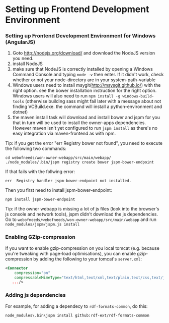 # Setting up Frontend Development Environment


### Setting up Frontend Development Environment for Windows (AngularJS)

1. Goto <http://nodejs.org/download/> and download the NodeJS version you need.<br>
2. install NodeJS<br>
3. make sure that NodeJS is correctly installed by opening a Windows Command Console and typing `node -v` then enter. If it didn't work, check whether or not your node-directory are in your system-path-variable<br>
4. Windows users need to install msygit(http://msysgit.github.io/) with the right option. see the bower installation instruction for the right option. Windows users will also need to run `npm install -g windows-build-tools` (otherwise building sass might fail later with a message about not finding VCBuild.exe. the command will install a python-environment and dotnet) 
5. the maven install task will download and install bower and jspm for you that in turn will be used to install the owner-apps dependencies. However maven isn't yet configured to run `jspm install` as there's no easy integration via maven-frontend as with npm.

Tip: if you get the error "err Registry bower not found", you need to execute the following two commands:
```
cd webofneeds/won-owner-webapp/src/main/webapp/
./node_modules/.bin/jspm registry create bower jspm-bower-endpoint
```
If that fails with the follwing error:
```
err  Registry handler jspm-bower-endpoint not installed.
```
Then you first need to install jspm-bower-endpoint:
```
npm install jspm-bower-endpoint
```

Tip: if the owner webapp is missing a lot of js files (look into the browser's js console and network tools), jspm didn't download the js dependencies.
Go to `webofneeds/webofneeds/won-owner-webapp/src/main/webapp` and run `node_modules/jspm/jspm.js install`


<!--
### Building with IntelliJ

1. Conf-Folder
    1. Copy the `conf` folder to `conf.local`
    1. Adapt the properties files to your setup
1. Make sure you have the following external dependencies installed:
    * Maven 3.0.5 (+configured in your IntelliJ).
    * Tomcat 7.0.57 (+configured in your IntelliJ).
    * For the owner-app (a more detailed guide can be found [here](https://www.jetbrains.com/idea/help/using-gulp-task-runner.html#d588211e148))
        * Node.js (should be in your $PATH)[2]
        * Bower (should be in your $PATH)[2]
        * Git (should be in your $PATH)
        * Gulp (should be in your $PATH)[2]
        * Nodejs-plugin for IntelliJ
1. Import into IntelliJ via the Maven task
1. Create Gulp-configuration according to: <https://www.jetbrains.com/idea/help/using-gulp-task-runner.html#d588211e148>, pointing to the owner-app's gulpfile.js [1]
1. Create tomcat-configurations, e.g.:
    * After-launch: `http://localhost:8080/won/`
    * VM-Options: `-XX:MaxPermSize=250m -Dlogback.configurationFile=C:\WoN\webofneeds\webofneeds\conf.local\logback.xml -DWON_CONFIG_DIR=C:\WoN\webofneeds\webofneeds\conf.local -Dsolr.solr.home=C:\WoN\webofneeds\webofneeds\won-matcher-solr\target\won-matcher-solr-0.1-SNAPSHOT\siren\solr`
    * HTTP port: 8080
    * JMX port: 1099
    * Deployment
        * `won-node-webapp:war exploded` as `/won`
        * `won-owner-webapp:war exploded` as `/owner`
        * `apache-solr-3.5.0.war` as `/siren`
1. Make your tomcat deploy-configuration depend on the gulp configuration (don't forget to insert it *before* the packing of the `.war`-files) [1]

[1]: If you don't want to develop at the SCSS, you can skip these steps. Maven install will run gulp. If you do want to develop at the SCSS: Sadly there doesn't seem to be a way to run the gulp configuration when just reloading resources. During development you either need to run gulp manually (there's a handy `watch`-task in gulp) or restart the server every time to see the changes in the scss.

[2]: Should be automatically installed during maven-install thanks to the [frontend-maven-plugin](https://github.com/eirslett/frontend-maven-plugin)

A **major build speedup** can be achieved by running the maven install task with the `copy-*-dependencies` options enabled and then copying the war files from the most generic `target`-folder to `$TOMCAT/shared/lib` and afterwards always using the `skip-dependencies` option for maven install.
-->

### Enabling GZip-compression

If you want to enable gzip-compression on you local tomcat (e.g. because you're tweaking with page-load optimisations), you can enable gzip-compression by adding the following to your tomcat's `server.xml`:


```xml
<Connector
    compression="on"
    compressableMimeType="text/html,text/xml,text/plain,text/css,text/javascript,application/javascript,application/x-font-ttf"
   .../>
```

### Adding js dependencies
For example, for adding a dependecy to `rdf-formats-common`, do this:

`node_modules\.bin\jspm install github:rdf-ext/rdf-formats-common`
